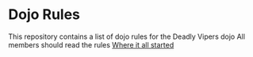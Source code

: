 Dojo Rules
==========

This repository contains a list of dojo rules for the Deadly Vipers dojo
All members should read the rules 
[Where it all started](https://github.com/deadlyvipers)
